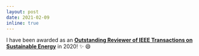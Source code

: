 ```yaml
---
layout: post
date: 2021-02-09
inline: true
---
```


I have been awarded as an <a href="https://www.ieee-pes.org/images/files/SE_Outstanding_reviewers_2020.pdf" target="\_blank"><strong>Outstanding Reviewer of IEEE Transactions on Sustainable Energy</strong></a> in 2020! :sparkles: :smile:
